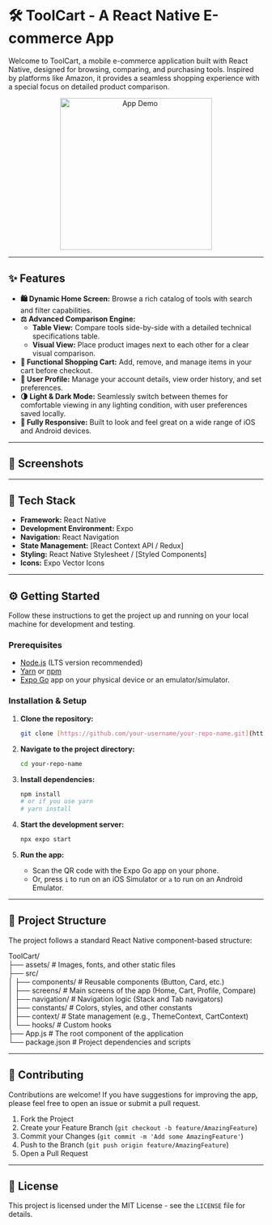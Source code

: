 # 🛠️ ToolCart - A React Native E-commerce App

Welcome to ToolCart, a mobile e-commerce application built with React Native, designed for browsing, comparing, and purchasing tools. Inspired by platforms like Amazon, it provides a seamless shopping experience with a special focus on detailed product comparison.

<p align="center">
  <img alt="App Demo" src="https_your_link_to_a_cool_demo_gif_here.gif" width="300"/>
</p>

---

## ✨ Features

-   **🛍️ Dynamic Home Screen:** Browse a rich catalog of tools with search and filter capabilities.
-   **⚖️ Advanced Comparison Engine:**
    -   **Table View:** Compare tools side-by-side with a detailed technical specifications table.
    -   **Visual View:** Place product images next to each other for a clear visual comparison.
-   **🛒 Functional Shopping Cart:** Add, remove, and manage items in your cart before checkout.
-   **👤 User Profile:** Manage your account details, view order history, and set preferences.
-   **🌗 Light & Dark Mode:** Seamlessly switch between themes for comfortable viewing in any lighting condition, with user preferences saved locally.
-   **📱 Fully Responsive:** Built to look and feel great on a wide range of iOS and Android devices.

---

## 📸 Screenshots



---

## 🚀 Tech Stack

-   **Framework:** React Native
-   **Development Environment:** Expo
-   **Navigation:** React Navigation
-   **State Management:** [React Context API / Redux]
-   **Styling:** React Native Stylesheet / [Styled Components]
-   **Icons:** Expo Vector Icons

---

## ⚙️ Getting Started

Follow these instructions to get the project up and running on your local machine for development and testing.

### Prerequisites

-   [Node.js](https://nodejs.org/) (LTS version recommended)
-   [Yarn](https://yarnpkg.com/) or [npm](https://www.npmjs.com/)
-   [Expo Go](https://expo.dev/client) app on your physical device or an emulator/simulator.

### Installation & Setup

1.  **Clone the repository:**
    ```bash
    git clone [https://github.com/your-username/your-repo-name.git](https://github.com/your-username/your-repo-name.git)
    ```

2.  **Navigate to the project directory:**
    ```bash
    cd your-repo-name
    ```

3.  **Install dependencies:**
    ```bash
    npm install
    # or if you use yarn
    # yarn install
    ```

4.  **Start the development server:**
    ```bash
    npx expo start
    ```

5.  **Run the app:**
    -   Scan the QR code with the Expo Go app on your phone.
    -   Or, press `i` to run on an iOS Simulator or `a` to run on an Android Emulator.

---

## 📂 Project Structure

The project follows a standard React Native component-based structure:



ToolCart/<br>
├── assets/         \# Images, fonts, and other static files<br>
├── src/<br>
│   ├── components/ \# Reusable components (Button, Card, etc.)<br>
│   ├── screens/    \# Main screens of the app (Home, Cart, Profile, Compare)<br>
│   ├── navigation/ \# Navigation logic (Stack and Tab navigators)<br>
│   ├── constants/  \# Colors, styles, and other constants<br>
│   ├── context/    \# State management (e.g., ThemeContext, CartContext)<br>
│   └── hooks/      \# Custom hooks<br>
├── App.js          \# The root component of the application<br>
└── package.json    \# Project dependencies and scripts<br>


---

## 🤝 Contributing

Contributions are welcome! If you have suggestions for improving the app, please feel free to open an issue or submit a pull request.

1.  Fork the Project
2.  Create your Feature Branch (`git checkout -b feature/AmazingFeature`)
3.  Commit your Changes (`git commit -m 'Add some AmazingFeature'`)
4.  Push to the Branch (`git push origin feature/AmazingFeature`)
5.  Open a Pull Request

---

## 📜 License

This project is licensed under the MIT License - see the `LICENSE` file for details.
```
